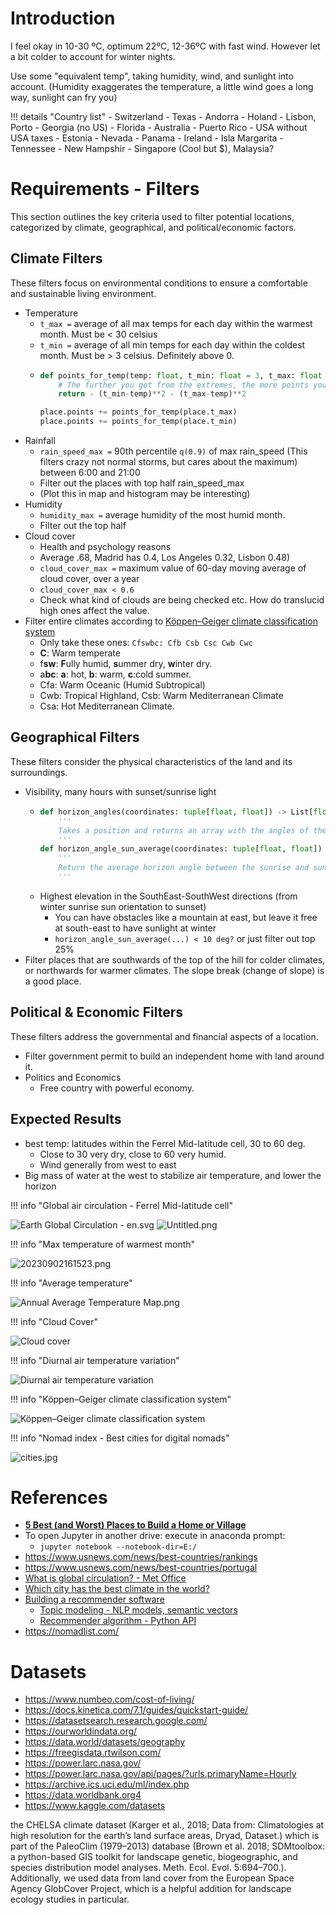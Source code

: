 # Introduction
I feel okay in 10-30 ºC, optimum 22ºC, 12-36ºC with fast wind. However let a bit colder to account for winter nights.

Use some "equivalent temp", taking humidity, wind, and sunlight into account. (Humidity exaggerates the temperature, a little wind goes a long way, sunlight can fry you)

!!! details "Country list"
    - Switzerland
    - Texas
    - Andorra
    - Holand
    - Lisbon, Porto
    - Georgia (no US)
    - Florida
    - Australia
    - Puerto Rico - USA without USA taxes
    - Estonia
    - Nevada
    - Panama
    - Ireland
    - Isla Margarita
    - Tennessee
    - New Hampshir
    - Singapore (Cool but $), Malaysia?

# Requirements - Filters

This section outlines the key criteria used to filter potential locations, categorized by climate, geographical, and political/economic factors.

## Climate Filters

These filters focus on environmental conditions to ensure a comfortable and sustainable living environment.

- Temperature
    - `t_max =` average of all max temps for each day within the warmest month. Must be < 30 celsius
    - `t_min =` average of all min temps for each day within the coldest month. Must be > 3 celsius. Definitely above 0.
    - ```python
      def points_for_temp(temp: float, t_min: float = 3, t_max: float = 30) -> float:
          # The further you get from the extremes, the more points you'll lose. The optimum temp is the average of t_max and t_min
          return - (t_min-temp)**2 - (t_max-temp)**2
      
      place.points += points_for_temp(place.t_max)
      place.points += points_for_temp(place.t_min)
      ```
- Rainfall
    - `rain_speed_max =` 90th percentile `q(0.9)` of max rain_speed (This filters crazy not normal storms, but cares about the maximum) between 6:00 and 21:00
    - Filter out the places with top half rain_speed_max
    - (Plot this in map and histogram may be interesting)
- Humidity
    - `humidity_max =` average humidity of the most humid month.
    - Filter out the top half
- Cloud cover
    - Health and psychology reasons
    - Average .68, Madrid has 0.4, Los Angeles 0.32, Lisbon 0.48)
    - `cloud_cover_max =` maximum value of 60-day moving average of cloud cover, over a year
    - `cloud_cover_max < 0.6`
    - Check what kind of clouds are being checked etc. How do translucid high ones affect the value.
- Filter entire climates according to [Köppen–Geiger climate classification system](https://en.wikipedia.org/wiki/K%C3%B6ppen_climate_classification)
    - Only take these ones: `Cfswbc: Cfb Csb Csc Cwb Cwc`
    - **C**: Warm temperate
    - f**sw**: **F**ully humid, **s**ummer dry, **w**inter dry.
    - a**bc**: **a**: hot, **b**: warm, **c**:cold summer.
    - Cfa: Warm Oceanic (Humid Subtropical)
    - Cwb: Tropical Highland, Csb: Warm Mediterranean Climate
    - Csa: Hot Mediterranean Climate.

## Geographical Filters

These filters consider the physical characteristics of the land and its surroundings.

- Visibility, many hours with sunset/sunrise light
    - ```python
      def horizon_angles(coordinates: tuple[float, float]) -> List[float]:
          '''
          Takes a position and returns an array with the angles of the horizon at your location, for every orientation
          '''
      def horizon_angle_sun_average(coordinates: tuple[float, float]) -> float:
          '''
          Return the average horizon angle between the sunrise and sunset sun orientation at winter, which are the angles we care about.
          '''
      ```
    - Highest elevation in the SouthEast-SouthWest directions (from winter sunrise sun orientation to sunset)
        - You can have obstacles like a mountain at east, but leave it free at south-east to have sunlight at winter
        - `horizon_angle_sun_average(...) < 10 deg?` or just filter out top 25%
- Filter places that are southwards of the top of the hill for colder climates, or northwards for warmer climates. The slope break (change of slope) is a good place.

## Political & Economic Filters

These filters address the governmental and financial aspects of a location.

- Filter government permit to build an independent home with land around it.
- Politics and Economics
    - Free country with powerful economy.

## Expected Results

- best temp: latitudes within the Ferrel Mid-latitude cell, 30 to 60 deg.
    - Close to 30 very dry, close to 60 very humid.
    - Wind generally from west to east
- Big mass of water at the west to stabilize air temperature, and lower the horizon

!!! info "Global air circulation - Ferrel Mid-latitude cell"

![Earth Global Circulation - en.svg](../assets/images/earth_circulation.svg)
![Untitled.png](../assets/images/location_untitled.png)

!!! info "Max temperature of warmest month"

![20230902161523.png](../assets/images/max_temp_warmest_month.png)

!!! info "Average temperature"

![Annual Average Temperature Map.png](../assets/images/average_temperature.png)

!!! info "Cloud Cover"

![Cloud cover](../assets/images/cloud_cover.png)

!!! info "Diurnal air temperature variation"

![Diurnal air temperature variation](../assets/images/diurnal_temp_variation.png)

!!! info "Köppen–Geiger climate classification system"

![Köppen–Geiger climate classification system](../assets/images/koppen_geiger_climates.png)

!!! info "Nomad index - Best cities for digital nomads"

![cities.jpg](../assets/images/nomad_cities.jpg)

# References
- **[5 Best (and Worst) Places to Build a Home or Village](https://youtu.be/0Trz6NvsUQQ)**
- To open Jupyter in another drive: execute in anaconda prompt:
    - `jupyter notebook --notebook-dir=E:/`
- https://www.usnews.com/news/best-countries/rankings
- https://www.usnews.com/news/best-countries/portugal
- [What is global circulation? - Met Office](https://www.youtube.com/watch?v=7fd03fBRsuU)
- [Which city has the best climate in the world?](https://medium.com/@BambouClub/which-city-has-the-best-climate-in-the-world-355e013e9e95)
- [Building a recommender software](https://www.datarevenue.com/en-blog/building-a-city-recommender-for-nomads)
    - [Topic modeling - NLP models, semantic vectors](https://radimrehurek.com/gensim/)
    - [Recommender algorithm - Python API](https://making.lyst.com/lightfm/docs/home.html)
- https://nomadlist.com/


# Datasets
- https://www.numbeo.com/cost-of-living/
- https://docs.kinetica.com/7.1/guides/quickstart-guide/
- https://datasetsearch.research.google.com/
- https://ourworldindata.org/
- https://data.world/datasets/geography
- https://freegisdata.rtwilson.com/
- https://power.larc.nasa.gov/
- https://power.larc.nasa.gov/api/pages/?urls.primaryName=Hourly
- https://archive.ics.uci.edu/ml/index.php
- https://data.worldbank.org4
- https://www.kaggle.com/datasets

the CHELSA climate dataset (Karger et al., 2018; Data from: Climatologies at high resolution for the earth’s land surface areas, Dryad, Dataset.) which is part of the PaleoClim (1979–2013) database (Brown et al. 2018; SDMtoolbox: a python-based GIS toolkit for landscape genetic, biogeographic, and species distribution model analyses. Meth. Ecol. Evol. 5:694–700.). Additionally, we used data from land cover from the European Space Agency GlobCover Project, which is a helpful addition for landscape ecology studies in particular.